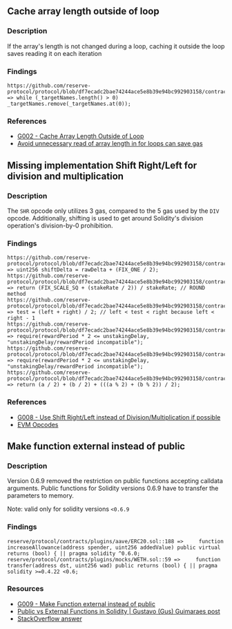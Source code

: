 ## Cache array length outside of loop

### Description
If the array's length is not changed during a loop, caching it outside the loop saves reading it on each iteration

### Findings
```
https://github.com/reserve-protocol/protocol/blob/df7ecadc2bae74244ace5e8b39e94bc992903158/contracts/p1/BasketHandler.sol#L523 => while (_targetNames.length() > 0) _targetNames.remove(_targetNames.at(0));
```

### References

- [G002 - Cache Array Length Outside of Loop](https://github.com/byterocket/c4-common-issues/blob/main/0-Gas-Optimizations.md#g002---cache-array-length-outside-of-loop)
- [Avoid unnecessary read of array length in for loops can save gas](https://github.com/code-423n4/2021-11-badgerzaps-findings/issues/36)



## Missing implementation Shift Right/Left for division and multiplication

### Description

The `SHR` opcode only utilizes 3 gas, compared to the 5 gas used by the `DIV` opcode. Additionally, shifting is used to get around Solidity's division operation's division-by-0 prohibition.

### Findings

```
https://github.com/reserve-protocol/protocol/blob/df7ecadc2bae74244ace5e8b39e94bc992903158/contracts/p1/BasketHandler.sol#L372 => uint256 shiftDelta = rawDelta + (FIX_ONE / 2);
https://github.com/reserve-protocol/protocol/blob/df7ecadc2bae74244ace5e8b39e94bc992903158/contracts/p1/StRSR.sol#L427 => return (FIX_SCALE_SQ + (stakeRate / 2)) / stakeRate; // ROUND method
https://github.com/reserve-protocol/protocol/blob/df7ecadc2bae74244ace5e8b39e94bc992903158/contracts/p1/StRSR.sol#L453 => test = (left + right) / 2; // left < test < right because left < right - 1
https://github.com/reserve-protocol/protocol/blob/df7ecadc2bae74244ace5e8b39e94bc992903158/contracts/p1/StRSR.sol#L816 => require(rewardPeriod * 2 <= unstakingDelay, "unstakingDelay/rewardPeriod incompatible");
https://github.com/reserve-protocol/protocol/blob/df7ecadc2bae74244ace5e8b39e94bc992903158/contracts/p1/StRSR.sol#L824 => require(rewardPeriod * 2 <= unstakingDelay, "unstakingDelay/rewardPeriod incompatible");
https://github.com/reserve-protocol/protocol/blob/df7ecadc2bae74244ace5e8b39e94bc992903158/contracts/plugins/mocks/vendor/EasyAuction.sol#L430 => return (a / 2) + (b / 2) + (((a % 2) + (b % 2)) / 2);
```

### References
- [G008 - Use Shift Right/Left instead of Division/Multiplication if possible](https://github.com/byterocket/c4-common-issues/blob/main/0-Gas-Optimizations.md#g008---use-shift-rightleft-instead-of-divisionmultiplication-if-possible)
- [EVM Opcodes](https://www.evm.codes/)



## Make function external instead of public

### Description

Version 0.6.9 removed the restriction on public functions accepting calldata arguments. Public functions for Solidity versions 0.6.9 have to transfer the parameters to memory.

Note: valid only for solidity versions `<0.6.9`

### Findings
```
reserve/protocol/contracts/plugins/aave/ERC20.sol::188 =>     function increaseAllowance(address spender, uint256 addedValue) public virtual returns (bool) { || pragma solidity ^0.6.0;
reserve/protocol/contracts/plugins/mocks/WETH.sol::59 =>     function transfer(address dst, uint256 wad) public returns (bool) { || pragma solidity >=0.4.22 <0.6;
```

### Resources

- [G009 - Make Function external instead of public](https://github.com/byterocket/c4-common-issues/blob/main/0-Gas-Optimizations.md/#g009---make-function-external-instead-of-public)
- [Public vs External Functions in Solidity | Gustavo (Gus) Guimaraes post](https://gus-tavo-guim.medium.com/public-vs-external-functions-in-solidity-b46bcf0ba3ac)
- [StackOverflow answer](https://ethereum.stackexchange.com/questions/19380/external-vs-public-best-practices?answertab=active#tab-top)